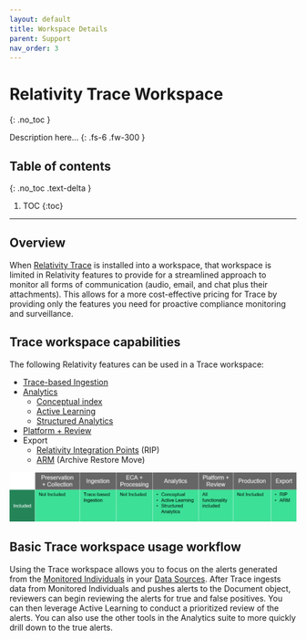 ```yaml
---
layout: default
title: Workspace Details
parent: Support
nav_order: 3
---
```


# Relativity Trace Workspace
{: .no_toc }


Description here...
{: .fs-6 .fw-300 }

## Table of contents
{: .no_toc .text-delta }

1. TOC
{:toc}

---

## Overview

When [Relativity Trace](https://relativitydev.github.io/relativity-trace-documentation/user_documentation) is installed into a workspace, that workspace is limited in Relativity features to provide for a streamlined approach to monitor all forms of communication (audio, email, and chat plus their attachments). This allows for a more cost-effective pricing for Trace by providing only the features you need for proactive compliance monitoring and surveillance.

## Trace workspace capabilities

The following Relativity features can be used in a Trace workspace:

* [Trace-based Ingestion](https://relativitydev.github.io/relativity-trace-documentation/proactive_ingestion_api_documentation)
* [Analytics](https://help.relativity.com/RelativityOne/Content/Relativity/Analytics/Analytics.htm)
  * [Conceptual index](https://help.relativity.com/RelativityOne/Content/Relativity/Analytics/Analytics_indexes.htm)
  * [Active Learning](https://help.relativity.com/RelativityOne/Content/Relativity/Active_Learning/Active_Learning.htm)
  * [Structured Analytics](https://help.relativity.com/RelativityOne/Content/Relativity/Analytics/Structured_analytics_set_tab.htm)
* [Platform + Review](https://help.relativity.com/RelativityOne/Content/Site_Resources/Review.htm)
* Export
  * [Relativity Integration Points](https://help.relativity.com/RelativityOne/Content/Relativity/Relativity_Integration_Points/Relativity_Integration_Points.htm) (RIP)
  * [ARM](https://help.relativity.com/RelativityOne/Content/ARM/ARM_Overview.htm) (Archive Restore Move)


![](media/trace_workspace/trace_workspace_capabilities.png)




## Basic Trace workspace usage workflow

Using the Trace workspace allows you to focus on the alerts generated from the [Monitored Individuals](https://relativitydev.github.io/relativity-trace-documentation/user_documentation#monitored-individuals) in your [Data Sources](https://relativitydev.github.io/relativity-trace-documentation/user_documentation#data-sources). After Trace ingests data from Monitored Individuals and pushes alerts to the Document object, reviewers can begin reviewing the alerts for true and false positives. You can then leverage Active Learning to conduct a prioritized review of the alerts. You can also use the other tools in the Analytics suite to more quickly drill down to the true alerts.







